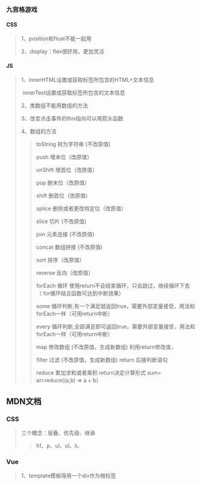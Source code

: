 ### 九宫格游戏

#### CSS

>1、position和float不能一起用
>
>2、display：flex很好用，更加灵活

#### JS   

>1、innerHTML设置或获取标签所包含的HTML+文本信息
>
>​	 innerText设置或获取标签所包含的文本信息
>
>2、类数组不能用数组的方法
>
>3、改变点击事件的this指向可以用箭头函数
>
>4、数组的方法
>
>>toString 转为字符串 (不改原值)
>>
>>push 增末位（改原值）
>>
>>unShift 增首位（改原值）
>>
>>pop 删末位（改原值）
>>
>>shift 删首位（改原值）
>>
>>splice 删除或者更改特定位（改原值）
>>
>>slice 切片 (不改原值)
>>
>>join 元素连接 (不改原值)
>>
>>concat 数组拼接 (不改原值)
>>
>>sort 排序（改原值）
>>
>>reverse 反向（改原值）
>>
>>forEach 循环 使用return不会结束循环，只会跳过，继续循环下去  （ for循环结合函数可达到中断效果）
>>
>>some 循环判断,有一个满足就返回true，需要外部变量接受，用法和forEach一样（可用return中断）
>>
>>every 循环判断,全部满足即可返回true，需要外部变量接受，用法和forEach一样（可用return中断）
>>
>>map 修改数组 (不改原值，生成新数组)  利用return修改值，
>>
>>filter 过滤  (不改原值，生成新数组)  return 后接判断语句
>>
>>reduce 累加求和或者乘积 return决定计算形式  sum= arr.reduce((a,b) => a + b）

## MDN文档

### CSS

>三个概念：层叠、优先级、继承
>
>>h1、p、ul、ol、li、

### Vue

>1、template模板得用一个div作为根标签